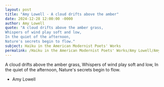 ```yaml
---
layout: post
title: "Amy Lowell - A cloud drifts above the amber"
date: 2024-12-28 12:00:00 -0000
author: Amy Lowell
quote: "A cloud drifts above the amber grass,
Whispers of wind play soft and low,
In the quiet of the afternoon,
Nature's secrets begin to flow."
subject: Haiku in the American Modernist Poets' Works
permalink: /Haiku in the American Modernist Poets' Works/Amy Lowell/Amy Lowell - A cloud drifts above the amber
---
```


A cloud drifts above the amber grass,
Whispers of wind play soft and low,
In the quiet of the afternoon,
Nature's secrets begin to flow.

- Amy Lowell
